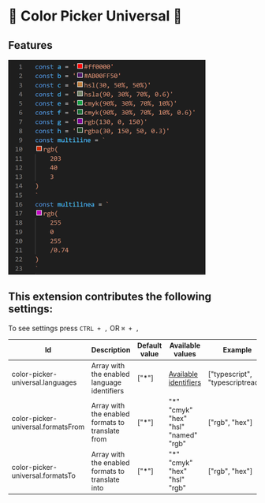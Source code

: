 # 🌌 Color Picker Universal 🌌

## Features

![feature X](images/demo.png)

## This extension contributes the following settings:

To see settings press `CTRL + ,` OR `⌘ + ,`

| Id                                 | Description                                      | Default value | Available values                                                                                              | Example                           |
| ---------------------------------- | ------------------------------------------------ | ------------- | ------------------------------------------------------------------------------------------------------------- | --------------------------------- |
| color-picker-universal.languages   | Array with the enabled language identifiers      | ["\*"]        | [Available identifiers](https://code.visualstudio.com/docs/languages/identifiers#_known-language-identifiers) | ["typescript", "typescriptreact"] |
| color-picker-universal.formatsFrom | Array with the enabled formats to translate from | ["\*"]        | "\*" "cmyk" "hex" "hsl" "named" "rgb"                                                                         | ["rgb", "hex"]                    |
| color-picker-universal.formatsTo   | Array with the enabled formats to translate into | ["\*"]        | "\*" "cmyk" "hex" "hsl" "rgb"                                                                                 | ["rgb", "hex"]                    |
